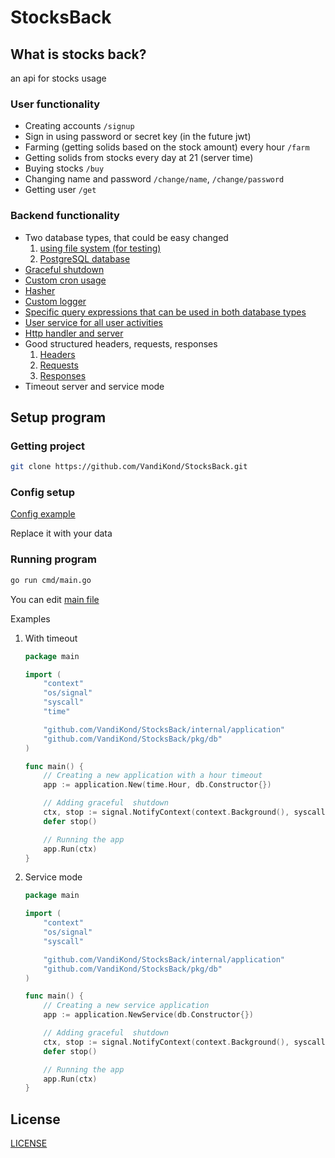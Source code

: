 # StocksBack

## What is stocks back?

an api for stocks usage

### User functionality

- Creating accounts `/signup`
- Sign in using password or secret key (in the future jwt) 
- Farming (getting solids based on the stock amount) every hour `/farm`
- Getting solids from stocks every day at 21 (server time)
- Buying stocks `/buy`
- Changing name and password `/change/name`, `/change/password`
- Getting user `/get`

### Backend functionality 

- Two database types, that could be easy changed
    1. [using file system (for testing)](/pkg/file_db/main.go)
    2. [PostgreSQL database](/pkg/db/main.go)
- [Graceful shutdown](/pkg/closer/main.go)
- [Custom cron usage](/pkg/cron/main.go)
- [Hasher](/pkg/hash/hash.go)
- [Custom logger](/pkg/logger/main.go)
- [Specific query expressions that can be used in both database types](/pkg/query/query.go)
- [User service for all user activities](/pkg/user_service/main.go)
- [Http handler and server](/http/server/)
- Good structured headers, requests, responses
    1. [Headers](/config/headers/headers.go)
    2. [Requests](/config/requests/requests.go)
    3. [Responses](/config/responses/responses.go)
- Timeout server and service mode

## Setup program 

### Getting project

```bash
git clone https://github.com/VandiKond/StocksBack.git
```

### Config setup

[Config example](/config/config.yaml)

Replace it with your data

### Running program

```bash
go run cmd/main.go
```

You can edit [main file](/cmd/main.go)

Examples

1. With timeout
    ```go
    package main

    import (
        "context"
        "os/signal"
        "syscall"
        "time"

        "github.com/VandiKond/StocksBack/internal/application"
        "github.com/VandiKond/StocksBack/pkg/db"
    )

    func main() {
        // Creating a new application with a hour timeout
        app := application.New(time.Hour, db.Constructor{})

        // Adding graceful  shutdown
        ctx, stop := signal.NotifyContext(context.Background(), syscall.SIGINT, syscall.SIGTERM)
        defer stop()

        // Running the app
        app.Run(ctx)
    }
    ```
2. Service mode
    ```go 
    package main

    import (
        "context"
        "os/signal"
        "syscall"

        "github.com/VandiKond/StocksBack/internal/application"
        "github.com/VandiKond/StocksBack/pkg/db"
    )

    func main() {
        // Creating a new service application
        app := application.NewService(db.Constructor{})

        // Adding graceful  shutdown
        ctx, stop := signal.NotifyContext(context.Background(), syscall.SIGINT, syscall.SIGTERM)
        defer stop()

        // Running the app
        app.Run(ctx)
    }
    ```

## License 

[LICENSE](LICENSE)



